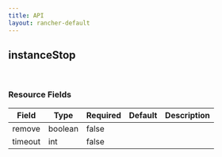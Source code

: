 ```yaml
---
title: API
layout: rancher-default
---
```


## instanceStop




​​
### Resource Fields

Field | Type | Required | Default | Description
---|---|---|---|---
remove | boolean | false | <no value> | 
timeout | int | false | <no value> | 

